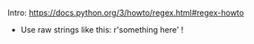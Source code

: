 Intro: https://docs.python.org/3/howto/regex.html#regex-howto

- Use raw strings like this: r'something here' !
